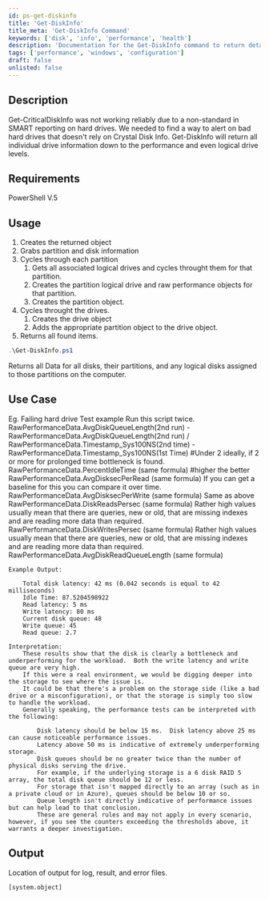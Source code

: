 ```yaml
---
id: ps-get-diskinfo
title: 'Get-DiskInfo'
title_meta: 'Get-DiskInfo Command'
keywords: ['disk', 'info', 'performance', 'health']
description: 'Documentation for the Get-DiskInfo command to return detailed information about all individual drives, including performance and logical drive levels.'
tags: ['performance', 'windows', 'configuration']
draft: false
unlisted: false
---
```

## Description
Get-CriticalDiskInfo was not working reliably due to a non-standard in SMART reporting on hard drives.  We needed to find a way to alert on bad hard drives that doesn't rely on Crystal Disk Info.
Get-DiskInfo will return all individual drive information down to the performance and even logical drive levels.

## Requirements
PowerShell V.5

## Usage
1. Creates the returned object
2. Grabs partition and disk information
3. Cycles through each partition
    1. Gets all associated logical drives and cycles throught them for that partition.
    2. Creates the partition logical drive and raw performance objects for that partition.
    3. Creates the partition object.
4. Cycles throught the drives.
    1. Creates the drive object
    2. Adds the appropriate partition object to the drive object.
5. Returns all found items.



```powershell
.\Get-DiskInfo.ps1
```
Returns all Data for all disks, their partitions, and any logical disks assigned to those partitions on the computer.

## Use Case

Eg. Failing hard drive Test example
    Run this script twice.
    RawPerformanceData.AvgDiskQueueLength(2nd run) - RawPerformanceData.AvgDiskQueueLength(2nd run) / RawPerformanceData.Timestamp_Sys100NS(2nd time) - RawPerformanceData.Timestamp_Sys100NS(1st Time)
        #Under 2 ideally, if 2 or more for prolonged time bottleneck is found.
    RawPerformanceData.PercentIdleTime (same formula)
        #higher the better
    RawPerformanceData.AvgDisksecPerRead (same formula)
        If you can get a baseline for this you can compare it over time.
    RawPerformanceData.AvgDisksecPerWrite (same formula)
        Same as above
    RawPerformanceData.DiskReadsPersec (same formula)
        Rather high values usually mean that there are queries, new or old, that are missing indexes and are reading more data than required.
    RawPerformanceData.DiskWritesPersec (same formula)
        Rather high values usually mean that there are queries, new or old, that are missing indexes and are reading more data than required.
    RawPerformanceData.AvgDiskReadQueueLength (same formula)

    Example Output:

        Total disk latency: 42 ms (0.042 seconds is equal to 42 milliseconds)
        Idle Time: 87.5204598922
        Read latency: 5 ms
        Write latency: 80 ms
        Current disk queue: 48
        Write queue: 45
        Read queue: 2.7

    Interpretation:
        These results show that the disk is clearly a bottleneck and underperforming for the workload.  Both the write latency and write queue are very high.
        If this were a real environment, we would be digging deeper into the storage to see where the issue is.
        It could be that there's a problem on the storage side (like a bad drive or a misconfiguration), or that the storage is simply too slow to handle the workload.
        Generally speaking, the performance tests can be interpreted with the following:

            Disk latency should be below 15 ms.  Disk latency above 25 ms can cause noticeable performance issues.
            Latency above 50 ms is indicative of extremely underperforming storage.
            Disk queues should be no greater twice than the number of physical disks serving the drive.
            For example, if the underlying storage is a 6 disk RAID 5 array, the total disk queue should be 12 or less.
            For storage that isn't mapped directly to an array (such as in a private cloud or in Azure), queues should be below 10 or so.
            Queue length isn't directly indicative of performance issues but can help lead to that conclusion.
            These are general rules and may not apply in every scenario, however, if you see the counters exceeding the thresholds above, it warrants a deeper investigation.

## Output
Location of output for log, result, and error files.

    [system.object]




